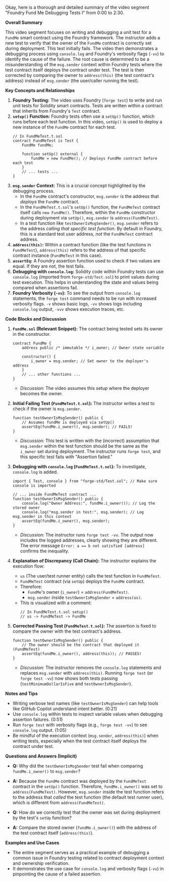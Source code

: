 Okay, here is a thorough and detailed summary of the video segment "Foundry Fund Me Debugging Tests I" from 0:00 to 2:30.

**Overall Summary**

This video segment focuses on writing and debugging a unit test for a `FundMe` smart contract using the Foundry framework. The instructor adds a new test to verify that the owner of the `FundMe` contract is correctly set during deployment. This test initially fails. The video then demonstrates a debugging process using `console.log` and Foundry's verbosity flags (`-vv`) to identify the cause of the failure. The root cause is determined to be a misunderstanding of the `msg.sender` context within Foundry tests where the test contract itself deploys the contract under test. The test is then corrected by comparing the owner to `address(this)` (the test contract's address) instead of `msg.sender` (the user/caller running the test).

**Key Concepts and Relationships**

1.  **Foundry Testing:** The video uses Foundry (`forge test`) to write and run unit tests for Solidity smart contracts. Tests are written within a contract that inherits from Foundry's `Test` contract.
2.  **`setup()` Function:** Foundry tests often use a `setUp()` function, which runs before each test function. In this video, `setUp()` is used to deploy a new instance of the `FundMe` contract for each test.
    ```solidity
    // In FundMeTest.t.sol
    contract FundMeTest is Test {
        FundMe fundMe;

        function setUp() external {
            fundMe = new FundMe(); // Deploys FundMe contract before each test
        }
        // ... tests ...
    }
    ```
3.  **`msg.sender` Context:** This is a crucial concept highlighted by the debugging process.
    *   In the `FundMe` contract's constructor, `msg.sender` is the address that *deploys* the `FundMe` contract.
    *   In the `FundMeTest.t.sol`'s `setUp()` function, the `FundMeTest` contract itself calls `new FundMe()`. Therefore, within the `FundMe` constructor during deployment via `setUp()`, `msg.sender` is `address(FundMeTest)`.
    *   In a test function like `testOwnerIsMsgSender()`, `msg.sender` refers to the address *calling that specific test function*. By default in Foundry, this is a standard test user address, *not* the `FundMeTest` contract address.
4.  **`address(this)`:** Within a contract function (like the test functions in `FundMeTest`), `address(this)` refers to the address of that specific contract instance (`FundMeTest` in this case).
5.  **`assertEq`:** A Foundry assertion function used to check if two values are equal. If they are not, the test fails.
6.  **Debugging with `console.log`:** Solidity code within Foundry tests can use `console.log` (imported from `forge-std/Test.sol`) to print values during test execution. This helps in understanding the state and values being compared when assertions fail.
7.  **Foundry Verbosity (`-vv`):** To see the output from `console.log` statements, the `forge test` command needs to be run with increased verbosity flags. `-v` shows basic logs, `-vv` shows logs including `console.log` output, `-vvv` shows execution traces, etc.

**Code Blocks and Discussion**

1.  **`FundMe.sol` (Relevant Snippet):** The contract being tested sets its owner in the constructor.
    ```solidity
    contract FundMe {
        address public /* immutable */ i_owner; // Owner state variable

        constructor() {
            i_owner = msg.sender; // Set owner to the deployer's address
        }
        // ... other functions ...
    }
    ```
    *   *Discussion:* The video assumes this setup where the deployer becomes the owner.

2.  **Initial Failing Test (`FundMeTest.t.sol`):** The instructor writes a test to check if the owner is `msg.sender`.
    ```solidity
    function testOwnerIsMsgSender() public {
        // Assumes fundMe is deployed via setUp()
        assertEq(fundMe.i_owner(), msg.sender); // FAILS!
    }
    ```
    *   *Discussion:* This test is written with the (incorrect) assumption that `msg.sender` within the test function should be the same as the `i_owner` set during deployment. The instructor runs `forge test`, and this specific test fails with "Assertion failed."

3.  **Debugging with `console.log` (`FundMeTest.t.sol`):** To investigate, `console.log` is added.
    ```solidity
    import { Test, console } from "forge-std/Test.sol"; // Make sure console is imported

    // ... inside FundMeTest contract ...
    function testOwnerIsMsgSender() public {
        console.log("Owner Address:", fundMe.i_owner()); // Log the stored owner
        console.log("msg.sender in test:", msg.sender); // Log msg.sender in this context
        assertEq(fundMe.i_owner(), msg.sender);
    }
    ```
    *   *Discussion:* The instructor runs `forge test -vv`. The output now includes the logged addresses, clearly showing they are different. The error message `Error: a == b not satisfied [address]` confirms the inequality.

4.  **Explanation of Discrepancy (Call Chain):** The instructor explains the execution flow:
    *   `us` (The user/test runner entity) calls the test function in `FundMeTest`.
    *   `FundMeTest` contract (via `setUp`) deploys the `FundMe` contract.
    *   Therefore:
        *   `FundMe`'s owner (`i_owner`) = `address(FundMeTest)`.
        *   `msg.sender` inside `testOwnerIsMsgSender` = `address(us)`.
    *   This is visualized with a comment:
        ```solidity
        // In FundMeTest.t.sol setup()
        // us -> FundMeTest -> FundMe
        ```

5.  **Corrected Passing Test (`FundMeTest.t.sol`):** The assertion is fixed to compare the owner with the test contract's address.
    ```solidity
    function testOwnerIsMsgSender() public {
        // The owner should be the contract that deployed it (FundMeTest)
        assertEq(fundMe.i_owner(), address(this)); // PASSES!
    }
    ```
    *   *Discussion:* The instructor removes the `console.log` statements and replaces `msg.sender` with `address(this)`. Running `forge test` (or `forge test -vv`) now shows both tests passing (`testMinimumDollarIsFive` and `testOwnerIsMsgSender`).

**Notes and Tips**

*   Writing verbose test names (like `testOwnerIsMsgSender`) can help tools like GitHub Copilot understand intent better. (0:21)
*   Use `console.log` within tests to inspect variable values when debugging assertion failures. (0:51)
*   Run `forge test` with verbosity flags (e.g., `forge test -vv`) to see `console.log` output. (1:05)
*   Be mindful of the execution context (`msg.sender`, `address(this)`) when writing tests, especially when the test contract itself deploys the contract under test.

**Questions and Answers (Implicit)**

*   **Q:** Why did the `testOwnerIsMsgSender` test fail when comparing `fundMe.i_owner()` to `msg.sender`?
*   **A:** Because the `FundMe` contract was deployed by the `FundMeTest` contract in the `setUp()` function. Therefore, `fundMe.i_owner()` was set to `address(FundMeTest)`. However, `msg.sender` inside the test function refers to the address that *called* the test function (the default test runner user), which is different from `address(FundMeTest)`.

*   **Q:** How do we correctly test that the owner was set during deployment by the test's `setUp` function?
*   **A:** Compare the stored owner (`fundMe.i_owner()`) with the address of the test contract itself (`address(this)`).

**Examples and Use Cases**

*   The entire segment serves as a practical example of debugging a common issue in Foundry testing related to contract deployment context and ownership verification.
*   It demonstrates the use case for `console.log` and verbosity flags (`-vv`) in pinpointing the cause of a failed assertion.